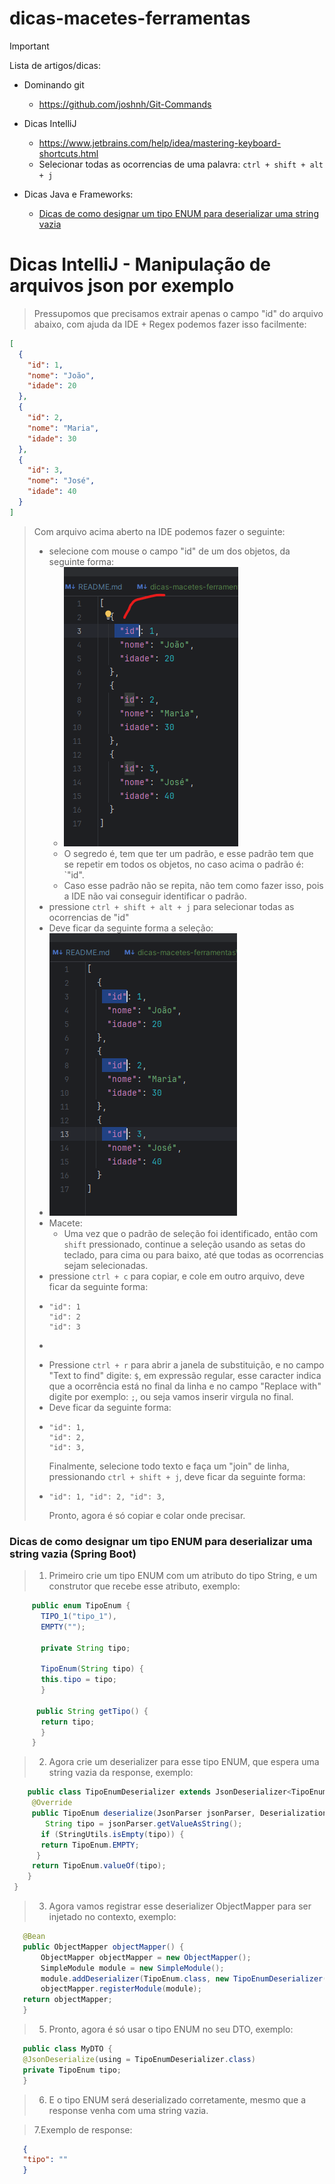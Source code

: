 # dicas-macetes-ferramentas

> [!IMPORTANT]
> Lista de artigos/dicas:

- Dominando git
    - https://github.com/joshnh/Git-Commands
- Dicas IntelliJ
    - https://www.jetbrains.com/help/idea/mastering-keyboard-shortcuts.html
    - Selecionar todas as ocorrencias de uma palavra: `ctrl + shift + alt + j`

- Dicas Java e Frameworks:
  - [Dicas de como designar um tipo ENUM para deserializar uma string vazia](#dicas-de-como-designar-um-tipo-enum-para-deserializar-uma-string-vazia)

# Dicas IntelliJ - Manipulação de arquivos json por exemplo

>Pressupomos que precisamos extrair apenas o campo "id" do arquivo abaixo, com ajuda da IDE + Regex podemos fazer isso facilmente:

```json
[
  {
    "id": 1,
    "nome": "João",
    "idade": 20
  },
  {
    "id": 2,
    "nome": "Maria",
    "idade": 30
  },
  {
    "id": 3,
    "nome": "José",
    "idade": 40
  }
]
```

>Com arquivo acima aberto na IDE podemos fazer o seguinte:
> - selecione com mouse o campo "id" de um dos objetos, da seguinte forma:
>   - ![img_1.png](img_1.png)
>   - O segredo é, tem que ter um padrão, e esse padrão tem que se repetir em todos os objetos, no caso acima o padrão é: `"id".
>   - Caso esse padrão não se repita, não tem como fazer isso, pois a IDE não vai conseguir identificar o padrão.
> - pressione `ctrl + shift + alt + j` para selecionar todas as ocorrencias de "id"
> - Deve ficar da seguinte forma a seleção:
> - ![img_2.png](img_2.png)
> - Macete:
>   - Uma vez que o padrão de seleção foi identificado, então com `shift` pressionado, continue a seleção usando as setas do teclado, para cima ou para baixo, até que todas as ocorrencias sejam selecionadas.      
> - pressione `ctrl + c` para copiar, e cole em outro arquivo, deve ficar da seguinte forma:
> - ```text
>   "id": 1
>   "id": 2
>   "id": 3
> - ```
> - Pressione `ctrl + r` para abrir a janela de substituição, e no campo "Text to find" digite: `$`, em expressão regular, esse caracter indica que a ocorrência está no final da linha e no campo "Replace with" digite por exemplo: `;`, ou seja vamos inserir virgula no final.
> - Deve ficar da seguinte forma:
> - ```text
>   "id": 1,
>   "id": 2,
>   "id": 3,
>   ```
>   Finalmente, selecione todo texto e faça um "join" de linha, pressionando `ctrl + shift + j`, deve ficar da seguinte forma:
> - ```text
>   "id": 1, "id": 2, "id": 3,
>   ```
>   Pronto, agora é só copiar e colar onde precisar.

### Dicas de como designar um tipo ENUM para deserializar uma string vazia (Spring Boot)
> 1. Primeiro crie um tipo ENUM com um atributo do tipo String, e um construtor que recebe esse atributo, exemplo: 
```java
     public enum TipoEnum {
       TIPO_1("tipo_1"),
       EMPTY("");   
    
       private String tipo;
   
       TipoEnum(String tipo) {
       this.tipo = tipo;
       }
    
      public String getTipo() {
       return tipo;
       }
     }
 ```


>2. Agora crie um deserializer para esse tipo ENUM, que espera uma string vazia da response, exemplo:
```java
    public class TipoEnumDeserializer extends JsonDeserializer<TipoEnum> {
     @Override
     public TipoEnum deserialize(JsonParser jsonParser, DeserializationContext deserializationContext) throws IOException, JsonProcessingException {
        String tipo = jsonParser.getValueAsString();
       if (StringUtils.isEmpty(tipo)) {
       return TipoEnum.EMPTY;
      }
     return TipoEnum.valueOf(tipo);
    }
 }
```

>3. Agora vamos registrar esse deserializer ObjectMapper para ser injetado no contexto, exemplo:
```java
   @Bean
   public ObjectMapper objectMapper() {
       ObjectMapper objectMapper = new ObjectMapper();
       SimpleModule module = new SimpleModule();
       module.addDeserializer(TipoEnum.class, new TipoEnumDeserializer());
       objectMapper.registerModule(module);
   return objectMapper;
   }
```

>5. Pronto, agora é só usar o tipo ENUM no seu DTO, exemplo:
```java
   public class MyDTO {
   @JsonDeserialize(using = TipoEnumDeserializer.class)
   private TipoEnum tipo;
   }
```

>6. E o tipo ENUM será deserializado corretamente, mesmo que a response venha com uma string vazia.

>7.Exemplo de response:
 
```json
   {
   "tipo": ""
   }
```
